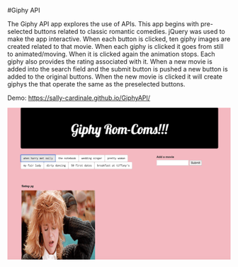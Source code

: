 #Giphy API

The Giphy API app explores the use of APIs. This app begins with pre-selected buttons related to classic romantic comedies. jQuery was used to make the app interactive. When each button is clicked, ten giphy images are created related to that movie. When each giphy is clicked it goes from still to animated/moving. When it is clicked again the animation stops. Each giphy also provides the rating associated with it. 
When a new movie is added into the search field and the submit button is pushed a new button is added to the original buttons. When the new movie is clicked it will create giphys the that operate the same as the preselected buttons. 

Demo: https://sally-cardinale.github.io/GiphyAPI/

<img src=images/GiphyApp.png>
